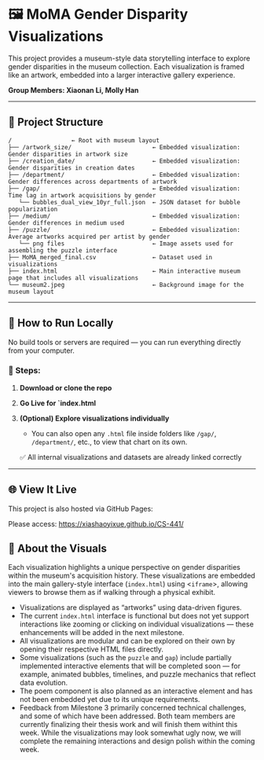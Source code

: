 # 🖼️ MoMA Gender Disparity Visualizations

This project provides a museum-style data storytelling interface to explore gender disparities in the museum collection. Each visualization is framed like an artwork, embedded into a larger interactive gallery experience.

**Group Members: Xiaonan Li, Molly Han**

---

## 📁 Project Structure

```
/                 ← Root with museum layout
├── /artwork_size/                       ← Embedded visualization: Gender disparities in artwork size
├── /creation_date/                      ← Embedded visualization: Gender disparities in creation dates
├── /department/                         ← Embedded visualization: Gender differences across departments of artwork
├── /gap/                                ← Embedded visualization: Time lag in artwork acquisitions by gender
   └── bubbles_dual_view_10yr_full.json  ← JSON dataset for bubble popularization
├── /medium/                             ← Embedded visualization: Gender differences in medium used
├── /puzzle/                             ← Embedded visualization: Average artworks acquired per artist by gender
   └── png files                         ← Image assets used for assembling the puzzle interface
├── MoMA_merged_final.csv                ← Dataset used in visualizations
├── index.html                           ← Main interactive museum page that includes all visualizations
└── museum2.jpeg                         ← Background image for the museum layout
```

---

## 🚀 How to Run Locally

No build tools or servers are required — you can run everything directly from your computer.

### 🧾 Steps:

1. **Download or clone the repo**
2. **Go Live for `index.html**
3. **(Optional) Explore visualizations individually**
   - You can also open any `.html` file inside folders like `/gap/`, `/department/`, etc., to view that chart on its own.

   ✅ All internal visualizations and datasets are already linked correctly

---

## 🌐 View It Live

This project is also hosted via GitHub Pages:

Please access: https://xiashaoyixue.github.io/CS-441/

## 🎨 About the Visuals

Each visualization highlights a unique perspective on gender disparities within the museum's acquisition history. These visualizations are embedded into the main gallery-style interface (`index.html`) using <`iframe`>, allowing viewers to browse them as if walking through a physical exhibit.

- Visualizations are displayed as “artworks” using data-driven figures.
- The current `index.html` interface is functional but does not yet support interactions like zooming or clicking on individual visualizations — these enhancements will be added in the next milestone.
- All visualizations are modular and can be explored on their own by opening their respective HTML files directly.
- Some visualizations (such as the `puzzle` and `gap`) include partially implemented interactive elements that will be completed soon — for example, animated bubbles, timelines, and puzzle mechanics that reflect data evolution.
- The poem component is also planned as an interactive element and has not been embedded yet due to its unique requirements.
- Feedback from Milestone 3 primarily concerned technical challenges, and some of which have been addressed. Both team members are currently finalizing their thesis work and will finish them withint this week. While the visualizations may look somewhat ugly now, we will complete the remaining interactions and design polish within the coming week.


